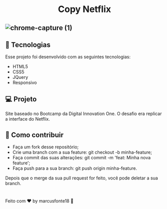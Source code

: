 <h1 align=center >Copy Netflix</h1>

## ![chrome-capture (1)](https://user-images.githubusercontent.com/65238795/106482120-e8914b80-648b-11eb-81ac-c5c918dbb7d8.gif)



## :rocket: Tecnologias

Esse projeto foi desenvolvido com as seguintes tecnologias:

 - HTML5
 - CSS5
 - JQuery
 - Responsivo  


 ## :computer: Projeto

Site baseado no Bootcamp da Digital Innovation One. O desafio era replicar a interface do Netflix. 



## :thinking: Como contribuir

- Faça um fork desse repositório;
- Crie uma branch com a sua feature: git checkout -b minha-feature;
- Faça commit das suas alterações: git commit -m 'feat: Minha nova feature';
- Faça push para a sua branch: git push origin minha-feature.

Depois que o merge da sua pull request for feito, você pode deletar a sua branch.
#
Feito com :hearts: by marcusfonte18 :wave: